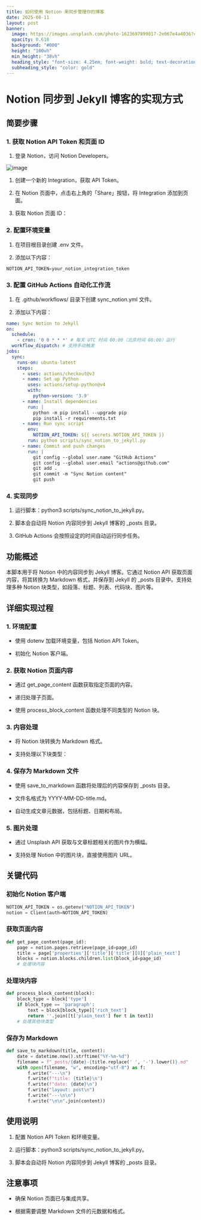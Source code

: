 ```yaml
---
title: 如何使用 Notion 来同步管理你的博客
date: 2025-08-11
layout: post
banner:
  image: https://images.unsplash.com/photo-1623697899817-2e067e4a4036?crop=entropy&cs=tinysrgb&fit=max&fm=jpg&ixid=M3w2OTIwMzJ8MHwxfHJhbmRvbXx8fHx8fHx8fDE3NTQ4OTQyMzF8&ixlib=rb-4.1.0&q=80&w=1080
  opacity: 0.618
  background: "#000"
  height: "100vh"
  min_height: "38vh"
  heading_style: "font-size: 4.25em; font-weight: bold; text-decoration: underline"
  subheading_style: "color: gold"
---
```


# Notion 同步到 Jekyll 博客的实现方式

## 简要步骤

### 1. 获取 Notion API Token 和页面 ID

1. 登录 Notion，访问 Notion Developers。

![image](https://prod-files-secure.s3.us-west-2.amazonaws.com/a7a0cc5a-89b9-4cda-8686-1fba0ca52f40/d19c1afe-dea5-4312-9333-786b0ba83054/image.png?X-Amz-Algorithm=AWS4-HMAC-SHA256&X-Amz-Content-Sha256=UNSIGNED-PAYLOAD&X-Amz-Credential=ASIAZI2LB466W5PO3WD3%2F20250811%2Fus-west-2%2Fs3%2Faws4_request&X-Amz-Date=20250811T063711Z&X-Amz-Expires=3600&X-Amz-Security-Token=IQoJb3JpZ2luX2VjEK3%2F%2F%2F%2F%2F%2F%2F%2F%2F%2FwEaCXVzLXdlc3QtMiJHMEUCIDF57aU8vwjzhiLL9JIHVOULG5mN9XGpOlNTTMhdb0GPAiEAxFC%2B0MILW17sG7E5C9BC%2F%2FHQHu%2BHBSrPGBt5V5fC6EIqiAQI5v%2F%2F%2F%2F%2F%2F%2F%2F%2F%2FARAAGgw2Mzc0MjMxODM4MDUiDOeHjoqWnUGXpu9U7yrcAw9qnl%2B2ZbwOv12f9nKfqL6ILBo6kC3xIxI8JFLtB5iXysKNsTeK8OutPHjsRl1P0rew64uKx4gGXzG%2FXU0n9Nhgihe0yS01byC%2BUF4suP0Jz3VZNOcriIhHWPxji1hFrDVZAMpCHHX14BAJyzhKr0Wfg6W1P09OrMd0OyOThwSHHdEarJ%2Bx2h0udrZp4JJwwNp0aaU%2BwYmd1O8uDqOq3OMYhadDRiFqTGKoF%2FyEbLWfOA1cZy9CuXXec2rfGjjrPZVpONU%2BpcOPBIv%2BTmbTorKSYpxi4YxJwl9yf3NJufnM2kePD1mQbobU2gMD4qr8U8b2Abf1N5esBzodb1bG2zWwsjTTPrnoTXX64nLyItF5Vzfyxw8fzW6ANs8BgkYtp5Kx5UHe7Ztb4NpUJ2LZjBdc9nYRsGTMxwDFcxXEIuKDqd%2FiFRElLbTh8jvikoQtBD%2BM1PbuuJex%2F%2FrVyrhn53nHd2AXWOFjCl4JFpd0wIgCUBL97uRqY0Pk4dTFDTthgsZFOgdAkleAzi9zPI8Iq3tkYBp%2B002fnO8lvV9oWXXT%2BxcPcdMYpWwj68%2FUXZV%2FZPNwYl%2FABRMjn8e45gng9uQSPb8G12dRq5%2BeaDCUS6V8%2Fmcj1FhBiCmRanHuML335cQGOqUBiXK9LPoIcuxrhRuQ%2BYzMsWBaKhHCX9kGWDOkmPOkxyW0l9Putu7fYoEOSXA8sFf3LTCH6qrFRgtwq6QOdqwmQaPrJaAqRhUOGpWumz1gY%2FRwrqu7OZuhdq62DTWVhP9rXpO8%2ByPjyq%2BqoP6JyrG7maKhd9r%2FN4wvseAbLcdzv8owkM1QjN4XoPuIZp1FFW7PbIk4kKG%2BG%2Ft4Qc01bUcwQNl25ygw&X-Amz-Signature=291a2208a8ca72158643edb8305468c33a748a0d28878b998b198f1121eedae9&X-Amz-SignedHeaders=host&x-amz-checksum-mode=ENABLED&x-id=GetObject)

1. 创建一个新的 Integration，获取 API Token。

1. 在 Notion 页面中，点击右上角的「Share」按钮，将 Integration 添加到页面。

1. 获取 Notion 页面 ID：


### 2. 配置环境变量

1. 在项目根目录创建 .env 文件。

1. 添加以下内容：

```javascript
NOTION_API_TOKEN=your_notion_integration_token
```

### 3. 配置 GitHub Actions 自动化工作流

1. 在 .github/workflows/ 目录下创建 sync_notion.yml 文件。

1. 添加以下内容：

```yaml
name: Sync Notion to Jekyll
on:
  schedule:
    - cron: '0 0 * * *' # 每天 UTC 时间 00:00（北京时间 08:00）运行
  workflow_dispatch: # 支持手动触发
jobs:
  sync:
    runs-on: ubuntu-latest
    steps:
      - uses: actions/checkout@v3
      - name: Set up Python
        uses: actions/setup-python@v4
        with:
          python-version: '3.9'
      - name: Install dependencies
        run: |
          python -m pip install --upgrade pip
          pip install -r requirements.txt
      - name: Run sync script
        env:
          NOTION_API_TOKEN: ${{ secrets.NOTION_API_TOKEN }}
        run: python scripts/sync_notion_to_jekyll.py
      - name: Commit and push changes
        run: |
          git config --global user.name "GitHub Actions"
          git config --global user.email "actions@github.com"
          git add .
          git commit -m "Sync Notion content"
          git push
```

### 4. 实现同步

1. 运行脚本：python3 scripts/sync_notion_to_jekyll.py。

1. 脚本会自动将 Notion 内容同步到 Jekyll 博客的 _posts 目录。

1. GitHub Actions 会按照设定的时间自动运行同步任务。

## 功能概述

本脚本用于将 Notion 中的内容同步到 Jekyll 博客。它通过 Notion API 获取页面内容，将其转换为 Markdown 格式，并保存到 Jekyll 的 _posts 目录中。支持处理多种 Notion 块类型，如段落、标题、列表、代码块、图片等。

## 详细实现过程

### 1. 环境配置

- 使用 dotenv 加载环境变量，包括 Notion API Token。

- 初始化 Notion 客户端。

### 2. 获取 Notion 页面内容

- 通过 get_page_content 函数获取指定页面的内容。

- 递归处理子页面。

- 使用 process_block_content 函数处理不同类型的 Notion 块。

### 3. 内容处理

- 将 Notion 块转换为 Markdown 格式。

- 支持处理以下块类型：


### 4. 保存为 Markdown 文件

- 使用 save_to_markdown 函数将处理后的内容保存到 _posts 目录。

- 文件名格式为 YYYY-MM-DD-title.md。

- 自动生成文章元数据，包括标题、日期和布局。

### 5. 图片处理

- 通过 Unsplash API 获取与文章标题相关的图片作为横幅。

- 支持处理 Notion 中的图片块，直接使用图片 URL。

## 关键代码

### 初始化 Notion 客户端

```python
NOTION_API_TOKEN = os.getenv("NOTION_API_TOKEN")
notion = Client(auth=NOTION_API_TOKEN)
```

### 获取页面内容

```python
def get_page_content(page_id):
    page = notion.pages.retrieve(page_id=page_id)
    title = page['properties']['title']['title'][0]['plain_text']
    blocks = notion.blocks.children.list(block_id=page_id)
    # 处理块内容
```

### 处理块内容

```python
def process_block_content(block):
    block_type = block['type']
    if block_type == 'paragraph':
        text = block[block_type]['rich_text']
        return ''.join([t['plain_text'] for t in text])
    # 处理其他块类型
```

### 保存为 Markdown

```python
def save_to_markdown(title, content):
    date = datetime.now().strftime("%Y-%m-%d")
    filename = f"_posts/{date}-{title.replace(' ', '-').lower()}.md"
    with open(filename, "w", encoding="utf-8") as f:
        f.write("---\n")
        f.write(f"title: {title}\n")
        f.write(f"date: {date}\n")
        f.write("layout: post\n")
        f.write("---\n\n")
        f.write("\n\n".join(content))
```

## 使用说明

1. 配置 Notion API Token 和环境变量。

1. 运行脚本：python3 scripts/sync_notion_to_jekyll.py。

1. 脚本会自动将 Notion 内容同步到 Jekyll 博客的 _posts 目录。

## 注意事项

- 确保 Notion 页面已与集成共享。

- 根据需要调整 Markdown 文件的元数据和格式。